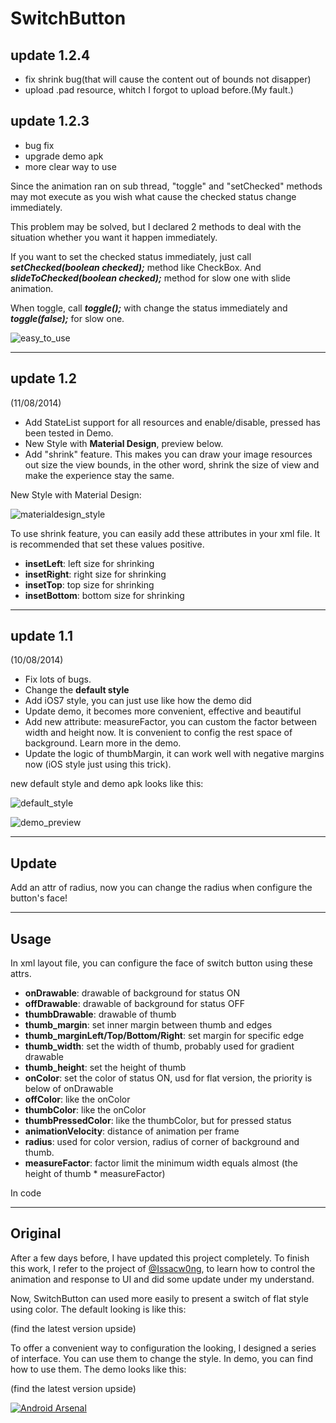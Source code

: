 SwitchButton
============

update 1.2.4
---
*   fix shrink bug(that will cause the content out of bounds not disapper)
*   upload .pad resource, whitch I forgot to upload before.(My fault.)

update 1.2.3
---
*   bug fix
*   upgrade demo apk
*   more clear way to use

Since the animation ran on sub thread, "toggle" and "setChecked" methods may mot execute as you wish what cause the checked status change immediately.

This problem may be solved, but I declared 2 methods to deal with the situation whether you want it happen immediately.

If you want to set the checked status immediately, just call ___setChecked(boolean checked);___ method like CheckBox. And ___slideToChecked(boolean checked);___ method for slow one with slide animation.

When toggle, call ___toggle();___ with change the status immediately and ___toggle(false);___ for slow one.


![easy_to_use](https://raw.githubusercontent.com/kyleduo/SwitchButton/master/preview/easy_to_use.png)
***
update 1.2
---
(11/08/2014)

* Add StateList support for all resources and enable/disable, pressed has been tested in Demo.
* New Style with __Material Design__, preview below.
* Add "shrink" feature. This makes you can draw your image resources out size the view bounds, in the other word, shrink the size of view and make the experience stay the same.

New Style with Material Design:

![materialdesign_style](https://raw.githubusercontent.com/kyleduo/SwitchButton/master/preview/switchbutton_md.jpg)

To use shrink feature, you can easily add these attributes in your xml file. It is recommended that set these values positive.

*   __insetLeft__: left size for shrinking
*   __insetRight__: right size for shrinking
*   __insetTop__: top size for shrinking
*   __insetBottom__: bottom size for shrinking


***
update 1.1
---
(10/08/2014)

* Fix lots of bugs.
* Change the __default style__
* Add iOS7 style, you can just use like how the demo did
* Update demo, it becomes more convenient, effective and beautiful
* Add new attribute: measureFactor, you can custom the factor between width and height now. It is convenient to config the rest space of background. Learn more in the demo.
* Update the logic of thumbMargin, it can work well with negative margins now (iOS style just using this trick).

new default style and demo apk looks like this:

![default_style](https://raw.githubusercontent.com/kyleduo/SwitchButton/master/preview/default_style.png)

![demo_preview](https://raw.githubusercontent.com/kyleduo/SwitchButton/master/preview/easy_to_style.png)

***

Update
---
Add an attr of radius, now you can change the radius when configure the button's face!
***
Usage
---
In xml layout file, you can configure the face of switch button using these attrs.

*   __onDrawable__: drawable of background for status ON
*   __offDrawable__: drawable of background for status OFF
*   __thumbDrawable__: drawable of thumb
*   __thumb_margin__: set inner margin between thumb and edges
*   __thumb_marginLeft/Top/Bottom/Right__: set margin for specific edge
*   __thumb_width__: set the width of thumb, probably used for gradient drawable
*   __thumb_height__: set the height of thumb
*   __onColor__: set the color of status ON, usd for flat version, the priority is below of onDrawable
*   __offColor__: like the onColor
*   __thumbColor__: like the onColor
*   __thumbPressedColor__: like the thumbColor, but for pressed status
*   __animationVelocity__: distance of animation per frame
*   __radius__: used for color version, radius of corner of background and thumb.
*   __measureFactor__: factor limit the minimum width equals almost (the height of thumb * measureFactor)

In code 

***
Original
----

After a few days before, I have updated this project completely. To finish this work, I refer to the project of [@Issacw0ng](https://github.com/Issacw0ng/SwitchButton), to learn how to control the animation and response to UI and did some update under my understand.

Now, SwitchButton can used more easily to present a switch of flat style using color. The default looking is like this:

(find the latest version upside)

To offer a convenient way to configuration the looking, I designed a series of interface. You can use them to change the style. In demo, you can find how to use them. The demo looks like this:

(find the latest version upside)

[![Android Arsenal](https://img.shields.io/badge/Android%20Arsenal-SwitchButton-brightgreen.svg?style=flat)](https://android-arsenal.com/details/1/1119)
